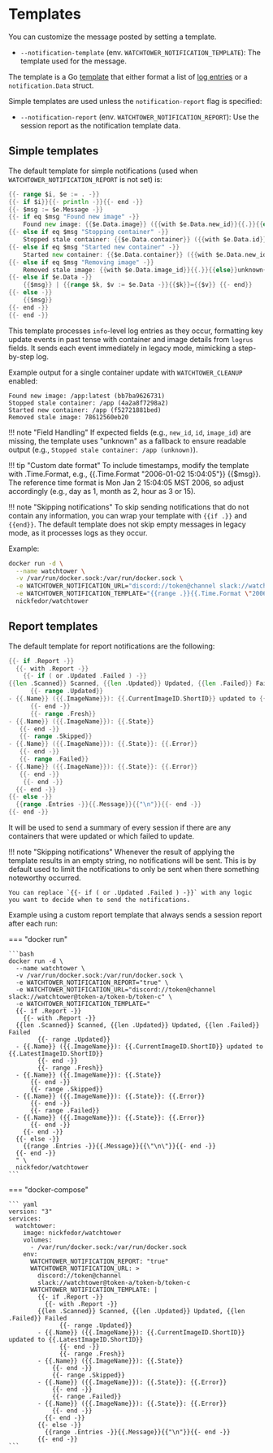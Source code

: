 # Templates

You can customize the message posted by setting a template.

- `--notification-template` (env. `WATCHTOWER_NOTIFICATION_TEMPLATE`): The template used for the message.

The template is a Go [template](https://golang.org/pkg/text/template/) that either format a list
of [log entries](https://pkg.go.dev/github.com/sirupsen/logrus?tab=doc#Entry) or a `notification.Data` struct.

Simple templates are used unless the `notification-report` flag is specified:

- `--notification-report` (env. `WATCHTOWER_NOTIFICATION_REPORT`): Use the session report as the notification template data.

## Simple templates

The default template for simple notifications (used when `WATCHTOWER_NOTIFICATION_REPORT` is not set) is:

```go
{{- range $i, $e := . -}}
{{- if $i}}{{- println -}}{{- end -}}
{{- $msg := $e.Message -}}
{{- if eq $msg "Found new image" -}}
    Found new image: {{$e.Data.image}} ({{with $e.Data.new_id}}{{.}}{{else}}unknown{{end}})
{{- else if eq $msg "Stopping container" -}}
    Stopped stale container: {{$e.Data.container}} ({{with $e.Data.id}}{{.}}{{else}}unknown{{end}})
{{- else if eq $msg "Started new container" -}}
    Started new container: {{$e.Data.container}} ({{with $e.Data.new_id}}{{.}}{{else}}unknown{{end}})
{{- else if eq $msg "Removing image" -}}
    Removed stale image: {{with $e.Data.image_id}}{{.}}{{else}}unknown{{end}}
{{- else if $e.Data -}}
    {{$msg}} | {{range $k, $v := $e.Data -}}{{$k}}={{$v}} {{- end}}
{{- else -}}
    {{$msg}}
{{- end -}}
{{- end -}}
```

This template processes `info`-level log entries as they occur, formatting key update events in past tense with container and image details from `logrus` fields. It sends each event immediately in legacy mode, mimicking a step-by-step log.

Example output for a single container update with `WATCHTOWER_CLEANUP` enabled:

```text
Found new image: /app:latest (bb7ba9626731)
Stopped stale container: /app (4a2a8f7298a2)
Started new container: /app (f52721881bed)
Removed stale image: 78612560eb20
```

!!! note "Field Handling"
    If expected fields (e.g., `new_id`, `id`, `image_id`) are missing, the template uses "unknown" as a fallback to ensure readable output (e.g., `Stopped stale container: /app (unknown)`).

!!! tip "Custom date format"
    To include timestamps, modify the template with .Time.Format, e.g., {{.Time.Format "2006-01-02 15:04:05"}} {{$msg}}. The reference time format is Mon Jan 2 15:04:05 MST 2006, so adjust accordingly (e.g., day as 1, month as 2, hour as 3 or 15).

!!! note "Skipping notifications"
    To skip sending notifications that do not contain any information, you can wrap your template with `{{if .}}` and `{{end}}`. The default template does not skip empty messages in legacy mode, as it processes logs as they occur.

Example:

```bash
docker run -d \
  --name watchtower \
  -v /var/run/docker.sock:/var/run/docker.sock \
  -e WATCHTOWER_NOTIFICATION_URL="discord://token@channel slack://watchtower@token-a/token-b/token-c" \
  -e WATCHTOWER_NOTIFICATION_TEMPLATE="{{range .}}{{.Time.Format \"2006-01-02 15:04:05\"}} ({{.Level}}): {{.Message}}{{println}}{{end}}" \
  nickfedor/watchtower
```

## Report templates

The default template for report notifications are the following:

```go
{{- if .Report -}}
  {{- with .Report -}}
    {{- if ( or .Updated .Failed ) -}}
{{len .Scanned}} Scanned, {{len .Updated}} Updated, {{len .Failed}} Failed
      {{- range .Updated}}
- {{.Name}} ({{.ImageName}}): {{.CurrentImageID.ShortID}} updated to {{.LatestImageID.ShortID}}
      {{- end -}}
      {{- range .Fresh}}
- {{.Name}} ({{.ImageName}}): {{.State}}
   {{- end -}}
   {{- range .Skipped}}
- {{.Name}} ({{.ImageName}}): {{.State}}: {{.Error}}
   {{- end -}}
   {{- range .Failed}}
- {{.Name}} ({{.ImageName}}): {{.State}}: {{.Error}}
   {{- end -}}
    {{- end -}}
  {{- end -}}
{{- else -}}
  {{range .Entries -}}{{.Message}}{{"\n"}}{{- end -}}
{{- end -}}
```

It will be used to send a summary of every session if there are any containers that were updated or which failed to update.
<!-- markdownlint-disable -->
!!! note "Skipping notifications"
    Whenever the result of applying the template results in an empty string, no notifications will
    be sent. This is by default used to limit the notifications to only be sent when there something noteworthy occurred.

    You can replace `{{- if ( or .Updated .Failed ) -}}` with any logic you want to decide when to send the notifications.
<!-- markdownlint-restore -->
Example using a custom report template that always sends a session report after each run:
<!-- markdownlint-disable -->
=== "docker run"

    ```bash
    docker run -d \
      --name watchtower \
      -v /var/run/docker.sock:/var/run/docker.sock \
      -e WATCHTOWER_NOTIFICATION_REPORT="true" \
      -e WATCHTOWER_NOTIFICATION_URL="discord://token@channel slack://watchtower@token-a/token-b/token-c" \
      -e WATCHTOWER_NOTIFICATION_TEMPLATE="
      {{- if .Report -}}
        {{- with .Report -}}
      {{len .Scanned}} Scanned, {{len .Updated}} Updated, {{len .Failed}} Failed
            {{- range .Updated}}
      - {{.Name}} ({{.ImageName}}): {{.CurrentImageID.ShortID}} updated to {{.LatestImageID.ShortID}}
            {{- end -}}
            {{- range .Fresh}}
      - {{.Name}} ({{.ImageName}}): {{.State}}
          {{- end -}}
          {{- range .Skipped}}
      - {{.Name}} ({{.ImageName}}): {{.State}}: {{.Error}}
          {{- end -}}
          {{- range .Failed}}
      - {{.Name}} ({{.ImageName}}): {{.State}}: {{.Error}}
          {{- end -}}
        {{- end -}}
      {{- else -}}
        {{range .Entries -}}{{.Message}}{{\"\n\"}}{{- end -}}
      {{- end -}}
      " \
      nickfedor/watchtower
    ```

=== "docker-compose"

    ``` yaml
    version: "3"
    services:
      watchtower:
        image: nickfedor/watchtower
        volumes:
          - /var/run/docker.sock:/var/run/docker.sock
        env:
          WATCHTOWER_NOTIFICATION_REPORT: "true"
          WATCHTOWER_NOTIFICATION_URL: >
            discord://token@channel
            slack://watchtower@token-a/token-b/token-c
          WATCHTOWER_NOTIFICATION_TEMPLATE: |
            {{- if .Report -}}
              {{- with .Report -}}
            {{len .Scanned}} Scanned, {{len .Updated}} Updated, {{len .Failed}} Failed
                  {{- range .Updated}}
            - {{.Name}} ({{.ImageName}}): {{.CurrentImageID.ShortID}} updated to {{.LatestImageID.ShortID}}
                  {{- end -}}
                  {{- range .Fresh}}
            - {{.Name}} ({{.ImageName}}): {{.State}}
                {{- end -}}
                {{- range .Skipped}}
            - {{.Name}} ({{.ImageName}}): {{.State}}: {{.Error}}
                {{- end -}}
                {{- range .Failed}}
            - {{.Name}} ({{.ImageName}}): {{.State}}: {{.Error}}
                {{- end -}}
              {{- end -}}
            {{- else -}}
              {{range .Entries -}}{{.Message}}{{"\n"}}{{- end -}}
            {{- end -}}
    ```
<!-- markdownlint-restore -->
